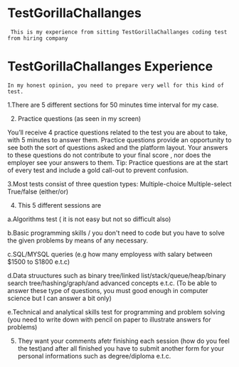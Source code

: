 # TestGorillaChallanges
` This is my experience from sitting TestGorillaChallanges coding test from hiring company`
# TestGorillaChallanges Experience
`In my honest opinion, you need to prepare very well for this kind of test.
`

1.There are 5 different sections for 50 minutes time interval for my case.

2. Practice questions (as seen in my screen)

You’ll receive 4 practice questions related to the test you are about to take, with 5 minutes to answer them.
Practice questions provide an opportunity to see both the sort of questions asked and the platform layout. 
Your answers to these questions do not contribute to your final score , nor does the employer see your answers to them.
Tip: Practice questions are at the start of every test and include a gold call-out to prevent confusion.

3.Most tests consist of three question types:
Multiple-choice
Multiple-select
True/false (either/or)

4.  This 5 different sessions are

a.Algorithms test ( it is not easy but not so difficult also)

b.Basic programming skills / you don't need to code but you have to solve the given problems by means of any necessary.

c.SQL/MYSQL queries (e.g how many employess with salary between $1500 to S1800 e.t.c)

d.Data struuctures such as binary tree/linked list/stack/queue/heap/binary search tree/hashing/graph/and advanced concepts e.t.c.
(To be able to answer these type of questions, you must good enough in computer science but I can answer a bit only)

e.Technical and analytical skills test for programming and problem solving (you need to write down  with pencil on paper to illustrate answers for problems)

5. They want your comments afetr finishing each session (how do you feel the test)and after all finished you have to submit another form for your personal informations such as degree/diploma e.t.c.
